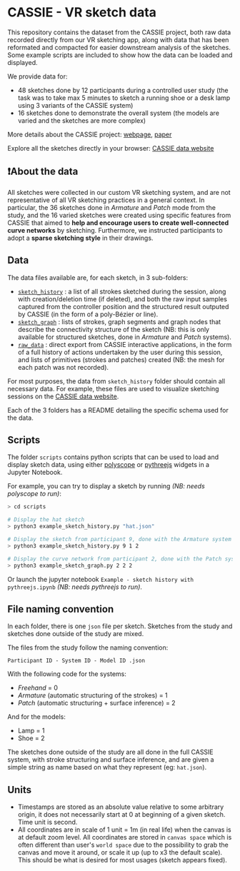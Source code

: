 # CASSIE - VR sketch data

This repository contains the dataset from the CASSIE project, both raw data recorded directly from our VR sketching app, along with data that has been reformated and compacted for easier downstream analysis of the sketches. Some example scripts are included to show how the data can be loaded and displayed.

We provide data for:

* 48 sketches done by 12 participants during a controlled user study (the task was to take max 5 minutes to sketch a running shoe or a desk lamp using 3 variants of the CASSIE system)
* 16 sketches done to demonstrate the overall system (the models are varied and the sketches are more complex)

More details about the CASSIE project: [webpage](https://em-yu.github.io/research/cassie/), [paper](http://www-sop.inria.fr/reves/Basilic/2021/YASBS21/CASSIE_author_version.pdf)

Explore all the sketches directly in your browser: [CASSIE data website](http://www-sop.inria.fr/members/Emilie.Yu/CASSIE-sketch-explorer/)

## ❗About the data

All sketches were collected in our custom VR sketching system, and are not representative of all VR sketching practices in a general context. In particular, the 36 sketches done in *Armature* and *Patch* mode from the study, and the 16 varied sketches were created using specific features from CASSIE that aimed to **help and encourage users to create well-connected curve networks** by sketching. Furthermore, we instructed participants to adopt a **sparse sketching style** in their drawings.

## Data

The data files available are, for each sketch, in 3 sub-folders:

* [`sketch_history`](data/sketch_history#sketch-history-data) : a list of all strokes sketched during the session, along with creation/deletion time (if deleted), and both the raw input samples captured from the controller position and the structured result outputed by CASSIE (in the form of a poly-Bézier or line).
* [`sketch_graph`](data/sketch_graph#sketch-graph-data) : lists of strokes, graph segments and graph nodes that describe the connectivity structure of the sketch (NB: this is only available for structured sketches, done in *Armature* and *Patch* systems).
* [`raw_data`](data/raw_data#raw-data) : direct export from CASSIE interactive applications, in the form of a full history of actions undertaken by the user during this session, and lists of primitives (strokes and patches) created (NB: the mesh for each patch was not recorded).

For most purposes, the data from `sketch_history` folder should contain all necessary data. For example, these files are used to visualize sketching sessions on the [CASSIE data website](http://www-sop.inria.fr/members/Emilie.Yu/CASSIE-sketch-explorer/).

Each of the 3 folders has a README detailing the specific schema used for the data.

## Scripts

The folder `scripts` contains python scripts that can be used to load and display sketch data, using either [polyscope](https://github.com/nmwsharp/polyscope) or [pythreejs](https://github.com/jupyter-widgets/pythreejs) widgets in a Jupyter Notebook.

For example, you can try to display a sketch by running *(NB: needs polyscope to run)*:

```bash
> cd scripts

# Display the hat sketch
> python3 example_sketch_history.py "hat.json"

# Display the sketch from participant 9, done with the Armature system (1), of the shoe model (2)
> python3 example_sketch_history.py 9 1 2

# Display the curve network from participant 2, done with the Patch system (2), of the shoe model (2)
> python3 example_sketch_graph.py 2 2 2
```

Or launch the jupyter notebook `Example - sketch history with pythreejs.ipynb` *(NB: needs pythreejs to run)*.

## File naming convention

In each folder, there is one `json` file per sketch. Sketches from the study and sketches done outside of the study are mixed.

The files from the study follow the naming convention:

`Participant ID - System ID - Model ID .json`

With the following code for the systems:

* *Freehand* = 0
* *Armature* (automatic structuring of the strokes) = 1
* *Patch* (automatic structuring + surface inference) = 2

And for the models:

* Lamp = 1
* Shoe = 2

The sketches done outside of the study are all done in the full CASSIE system, with stroke structuring and surface inference, and are given a simple string as name based on what they represent (eg: `hat.json`).

## Units

* Timestamps are stored as an absolute value relative to some arbitrary origin, it does not necessarily start at 0 at beginning of a given sketch. Time unit is second.
* All coordinates are in scale of 1 unit = 1m (in real life) when the canvas is at default zoom level. All coordinates are stored in `canvas space` which is often different than user's `world space` due to the possibility to grab the canvas and move it around, or scale it up (up to x3 the default scale). This should be what is desired for most usages (sketch appears fixed).